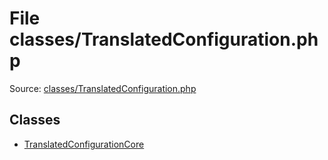 File classes/TranslatedConfiguration.php
=========

Source: [classes/TranslatedConfiguration.php](https://github.com/PrestaShop/PrestaShop/blob/1.5.6.1/classes/TranslatedConfiguration.php)


Classes
-------

* [TranslatedConfigurationCore](class.TranslatedConfigurationCore.md)

